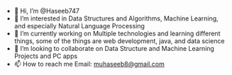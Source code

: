 - 👋 Hi, I’m @Haseeb747
- 👀 I’m interested in Data Structures and Algorithms, Machine Learning, and especially Natural Language Processing
- 🌱 I’m currently working on Multiple technologies and learning different things, some of the things are web development, java, and data science
- 💞️ I’m looking to collaborate on Data Structure and Machine Learning Projects and PC apps
- 📫 How to reach me Email: muhaseeb8@gmail.com

<!---
Haseeb747/Haseeb747 is a ✨ special ✨ repository because its `README.md` (this file) appears on your GitHub profile.
You can click the Preview link to take a look at your changes.
--->
